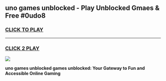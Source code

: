 
## uno games unblocked - Play Unblocked Gmaes & Free #0udo8
<h3>
<a href="https://news.freeplayer.one?title=uno_games_unblocked&ref=24F">CLICK TO PLAY</a></h3>
<hr>

<h3>
<a href="https://news.freeplayer.one?title=uno_games_unblocked&ref=24F">CLICK 2 PLAY</a>
  
</h3>

<a href="https://news.freeplayer.one?title=uno_games_unblocked&ref=24F/"><img src="https://clearcache.store/games.png"></a>


**uno games unblocked games unblocked: Your Gateway to Fun and Accessible Online Gaming**
